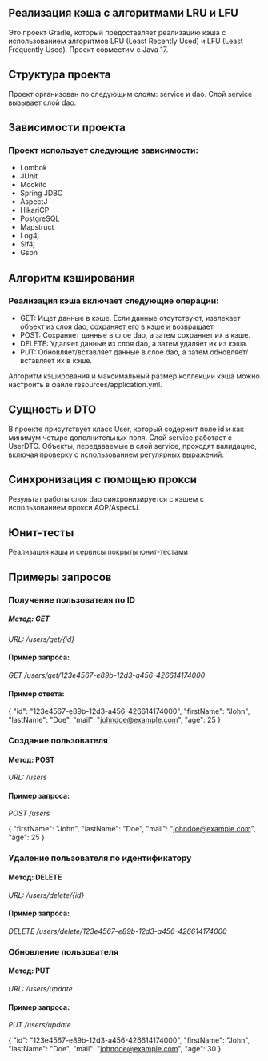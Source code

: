 ## Реализация кэша с алгоритмами LRU и LFU
Это проект Gradle, который предоставляет реализацию кэша с использованием алгоритмов LRU (Least Recently Used) и LFU (Least Frequently Used). 
Проект совместим с Java 17.

## Структура проекта
Проект организован по следующим слоям: service и dao. Слой service вызывает слой dao.

## Зависимости проекта
### Проект использует следующие зависимости:

- Lombok
- JUnit
- Mockito
- Spring JDBC
- AspectJ
- HikariCP
- PostgreSQL
- Mapstruct
- Log4j
- Slf4j
- Gson

## Алгоритм кэширования
### Реализация кэша включает следующие операции:

- GET: Ищет данные в кэше. Если данные отсутствуют, извлекает объект из слоя dao, сохраняет его в кэше и возвращает.
- POST: Сохраняет данные в слое dao, а затем сохраняет их в кэше.
- DELETE: Удаляет данные из слоя dao, а затем удаляет их из кэша.
- PUT: Обновляет/вставляет данные в слое dao, а затем обновляет/вставляет их в кэше.

Алгоритм кэширования и максимальный размер коллекции кэша можно настроить в файле resources/application.yml.

## Сущность и DTO
В проекте присутствует класс User, который содержит поле id и как минимум четыре дополнительных поля. Слой service работает с UserDTO. Объекты, передаваемые в слой service, проходят валидацию, включая проверку с использованием регулярных выражений.

## Синхронизация с помощью прокси
Результат работы слоя dao синхронизируется с кэшем с использованием прокси AOP/AspectJ.

## Юнит-тесты
Реализация кэша и сервисы покрыты юнит-тестами

## Примеры запросов

### Получение пользователя по ID
##### Метод: GET
*URL: /users/get/{id}*
#### Пример запроса:
*GET /users/get/123e4567-e89b-12d3-a456-426614174000*
#### Пример ответа:
{
"id": "123e4567-e89b-12d3-a456-426614174000",
"firstName": "John",
"lastName": "Doe",
"mail": "johndoe@example.com",
"age": 25
}

### Создание пользователя
#### Метод: POST
*URL: /users*
#### Пример запроса:
*POST /users*

{
"firstName": "John",
"lastName": "Doe",
"mail": "johndoe@example.com",
"age": 25
}

### Удаление пользователя по идентификатору
#### Метод: DELETE
*URL: /users/delete/{id}*
#### Пример запроса:
*DELETE /users/delete/123e4567-e89b-12d3-a456-426614174000*

### Обновление пользователя
#### Метод: PUT
*URL: /users/update*
#### Пример запроса:
*PUT /users/update*

{
"id": "123e4567-e89b-12d3-a456-426614174000",
"firstName": "John",
"lastName": "Doe",
"mail": "johndoe@example.com",
"age": 30
}
